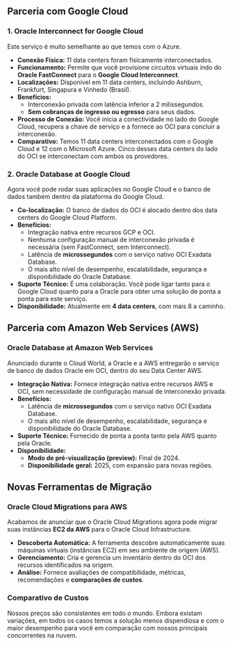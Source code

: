 ## Parceria com Google Cloud

### 1. Oracle Interconnect for Google Cloud
Este serviço é muito semelhante ao que temos com o Azure.

* **Conexão Física:** 11 data centers foram fisicamente interconectados.
* **Funcionamento:** Permite que você provisione circuitos virtuais indo do **Oracle FastConnect** para o **Google Cloud Interconnect**.
* **Localizações:** Disponível em 11 data centers, incluindo Ashburn, Frankfurt, Singapura e Vinhedo (Brasil).
* **Benefícios:**
    * Interconexão privada com latência inferior a 2 milissegundos.
    * **Sem cobranças de ingresso ou egresso** para seus dados.
* **Processo de Conexão:** Você inicia a conectividade no lado do Google Cloud, recupera a chave de serviço e a fornece ao OCI para concluir a interconexão.
* **Comparativo:** Temos 11 data centers interconectados com o Google Cloud e 12 com o Microsoft Azure. Cinco desses data centers do lado do OCI se interconectam com ambos os provedores.

### 2. Oracle Database at Google Cloud
Agora você pode rodar suas aplicações no Google Cloud e o banco de dados também dentro da plataforma do Google Cloud.

* **Co-localização:** O banco de dados do OCI é alocado dentro dos data centers do Google Cloud Platform.
* **Benefícios:**
    * Integração nativa entre recursos GCP e OCI.
    * Nenhuma configuração manual de interconexão privada é necessária (sem FastConnect, sem Interconnect).
    * Latência de **microssegundos** com o serviço nativo OCI Exadata Database.
    * O mais alto nível de desempenho, escalabilidade, segurança e disponibilidade do Oracle Database.
* **Suporte Técnico:** É uma colaboração. Você pode ligar tanto para o Google Cloud quanto para a Oracle para obter uma solução de ponta a ponta para este serviço.
* **Disponibilidade:** Atualmente em **4 data centers**, com mais 8 a caminho.



## Parceria com Amazon Web Services (AWS)

### Oracle Database at Amazon Web Services
Anunciado durante o Cloud World, a Oracle e a AWS entregarão o serviço de banco de dados Oracle em OCI, dentro do seu Data Center AWS.

* **Integração Nativa:** Fornece integração nativa entre recursos AWS e OCI, sem necessidade de configuração manual de interconexão privada.
* **Benefícios:**
    * Latência de **microssegundos** com o serviço nativo OCI Exadata Database.
    * O mais alto nível de desempenho, escalabilidade, segurança e disponibilidade do Oracle Database.
* **Suporte Técnico:** Fornecido de ponta a ponta tanto pela AWS quanto pela Oracle.
* **Disponibilidade:**
    * **Modo de pré-visualização (preview):** Final de 2024.
    * **Disponibilidade geral:** 2025, com expansão para novas regiões.



## Novas Ferramentas de Migração

### Oracle Cloud Migrations para AWS
Acabamos de anunciar que o Oracle Cloud Migrations agora pode migrar suas instâncias **EC2 da AWS** para o Oracle Cloud Infrastructure.

* **Descoberta Automática:** A ferramenta descobre automaticamente suas máquinas virtuais (instâncias EC2) em seu ambiente de origem (AWS).
* **Gerenciamento:** Cria e gerencia um inventário dentro do OCI dos recursos identificados na origem.
* **Análise:** Fornece avaliações de compatibilidade, métricas, recomendações e **comparações de custos**.

### Comparativo de Custos
Nossos preços são consistentes em todo o mundo. Embora existam variações, em todos os casos temos a solução menos dispendiosa e com o maior desempenho para você em comparação com nossos principais concorrentes na nuvem.